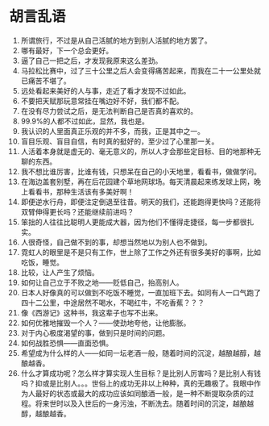 # 胡言乱语

1. 所谓旅行，不过是从自己活腻的地方到别人活腻的地方罢了。
2. 哪有最好，下一个总会更好。
3. 逼了自己一把之后，才发现我原来这么差劲。
4. 马拉松比赛中，过了三十公里之后人会变得痛苦起来，而我在二十一公里处就已痛苦不堪了。
5. 远处看起来美好的人与事，走近了看才发现不过如此。
6. 不要把天赋那玩意常挂在嘴边好不好，我们都不配。
7. 在没有尽力尝试之后，是无法判断自己是否真的喜欢的。
8. 99.9%的人都不过如此，显然，我也是。
9.  我认识的人里面真正乐观的并不多，而我，正是其中之一。
10. 盲目乐观、盲目自信，有时真的挺好的，至少过了心里那一关。
11. 人活着本身就是虚无的、毫无意义的，所以人才会那些定目标、目的地那种无聊的东西。
12. 我不想比谁厉害，比谁有钱，只想呆在自己的小天地里，看看书，做做学问。
13. 在海边盖套别墅，再在后花园建个草地网球场。每天清晨起来练发球上网，晚上看看书，那种生活该有多美好啊！
14. 即便逆水行舟，即便注定倒退至往昔。明天的我们，还能跑得更快吗？还能将双臂伸得更长吗？还能继续前进吗？
15. 笨拙的人往往比聪明人更能成大器，因为他们不懂得走捷径，每一步都很扎实。
16. 人很奇怪，自己做不到的事，却想当然地以为别人也不做到。
17. 霓虹人的眼里是不是只有工作，世上除了工作之外还有很多美好的事啊，比如吃饭，睡觉。
18. 比较，让人产生了烦恼。
19. 如何让自己立于不败之地——贬低自己，抬高别人。
20. 日本人好像真的可以做到不吃饭不睡觉，一直加班下去。如同有人一口气跑了四十二公里，中途居然不喝水，不喝红牛，不吃香蕉？？？
21. 像《西游记》这种书，我这辈子也写不出来。
22. 如何优雅地摧毁一个人？——使劲地夸他，让他膨胀。
23. 对于内心极度渴望的事，做到只是时间的问题。
24. 如何战胜恐惧——直面恐惧。
25. 希望成为什么样的人——如同一坛老酒一般，随着时间的沉淀，越酿越醇，越酿越香。
26. 什么才算成功呢？怎么样才算实现人生目标？是比别人厉害吗？是比别人有钱吗？抑或是比别人。。。世俗上的成功无非以上种种，真的无趣极了。我眼中作为人最好的状态或最大的成功应该如同酿酒一般，是一种不断提取杂质的过程。将来世时以及入世后的一身污浊，不断洗去。随着时间的沉淀，越酿越醇，越酿越香。
